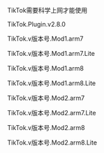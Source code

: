 TikTok需要科学上网才能使用

TikTok.Plugin.v2.8.0

TikTok.v版本号.Mod1.arm7

TikTok.v版本号.Mod1.arm7.Lite

TikTok.v版本号.Mod1.arm8

TikTok.v版本号.Mod1.arm8.Lite

TikTok.v版本号.Mod2.arm7

TikTok.v版本号.Mod2.arm7.Lite

TikTok.v版本号.Mod2.arm8

TikTok.v版本号.Mod2.arm8.Lite
